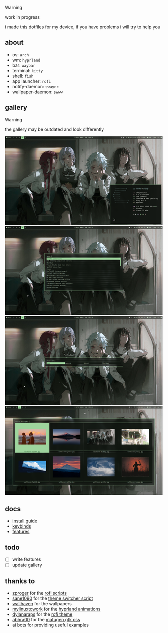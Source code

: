 > [!warning]
> work in progress
> 
> i made this dotfiles for my device, if you have problems i will try to help you

## about

- os: `arch`
- wm: `hyprland`
- bar: `waybar`
- terminal: `kitty`
- shell: `fish`
- app launcher: `rofi`
- notify-daemon: `swaync`
- wallpaper-daemon: `swww`

## gallery

> [!warning]
> the gallery may be outdated and look differently

![main](Pictures/Screenshots/main.png)
![rofi](Pictures/Screenshots/rofi.png)
![powerMenu](Pictures/Screenshots/powerMenu.png)
![wallpaperChanger](Pictures/Screenshots/wallpaperChanger.png)

## docs

- [install guide](Docs/install.md)
- [keybinds](Docs/keybinds.md)
- [features](Docs/features.md)

## todo

- [ ] write features
- [ ] update gallery

## thanks to

- [zproger](https://github.com/Zproger/) for the [rofi scripts](https://github.com/Zproger/bspwm-dotfiles/tree/main/bin)
- [sane1090](https://www.youtube.com/@sane1090x) for the [theme switcher script](https://youtu.be/PLb2lA9jBCI?si=PrIcooBkzP5Gz0YF)
- [wallhaven](https://wallhaven.cc) for the wallpapers
- [mylinuxtowork](https://github.com/mylinuxforwork) for the [hyprland animations](https://github.com/mylinuxforwork/dotfiles/tree/main/share/dotfiles/.config/hypr/conf/animations)
- [dylanaraps](https://github.com/dylanaraps) for the [rofi theme](https://github.com/dylanaraps/pywal/blob/master/pywal/templates/colors-rofi-dark.rasi)
- [abhra00](https://github.com/Abhra00) for the [matugen gtk css](https://github.com/Abhra00/Matuprland/blob/main/matugen/templates/matugen-gtk.css)
- ai bots for providing useful examples
